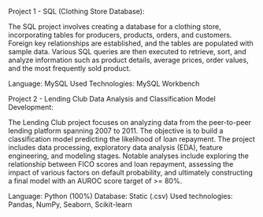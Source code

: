 Project 1 - SQL (Clothing Store Database):

The SQL project involves creating a database for a clothing store, incorporating tables for producers, products, orders, and customers. 
Foreign key relationships are established, and the tables are populated with sample data. Various SQL queries are then executed to retrieve, 
sort, and analyze information such as product details, average prices, order values, and the most frequently sold product.

Language: MySQL
Used Technologies: MySQL Workbench

Project 2 - Lending Club Data Analysis and Classification Model Development:

The Lending Club project focuses on analyzing data from the peer-to-peer lending platform spanning 2007 to 2011. The objective is to build 
a classification model predicting the likelihood of loan repayment. The project includes data processing, exploratory data analysis (EDA), 
feature engineering, and modeling stages. Notable analyses include exploring the relationship between FICO scores and loan repayment, assessing 
the impact of various factors on default probability, and ultimately constructing a final model with an AUROC score target of >= 80%.

Language: Python (100%)
Database: Static (.csv)
Used technologies: Pandas, NumPy, Seaborn, Scikit-learn
